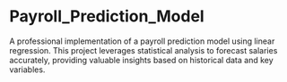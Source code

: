 # Payroll_Prediction_Model
A professional implementation of a payroll prediction model using linear regression. This project leverages statistical analysis to forecast salaries accurately, providing valuable insights based on historical data and key variables.
